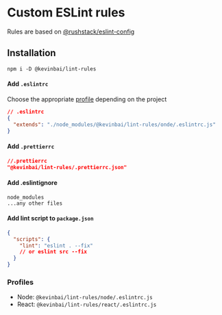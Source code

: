 # Custom ESLint rules

Rules are based on [@rushstack/eslint-config]("https://github.com/microsoft/rushstack/tree/master/stack/eslint-config")

## Installation

```npm i -D @kevinbai/lint-rules```

#### Add `.eslintrc`

Choose the appropriate [profile](#profiles) depending on the project

```json
// .eslintrc
{
  "extends": "./node_modules/@kevinbai/lint-rules/onde/.eslintrc.js"
}
```

#### Add `.prettierrc`

```json
//.prettierrc
"@kevinbai/lint-rules/.prettierrc.json"
```

#### Add .eslintignore

```plaintext
node_modules
...any other files
```

#### Add lint script to `package.json`

```json
{
  "scripts": {
    "lint": "eslint . --fix"
    // or eslint src --fix
  }
}
```

### Profiles

- Node: `@kevinbai/lint-rules/node/.eslintrc.js`
- React: `@kevinbai/lint-rules/react/.eslintrc.js`
